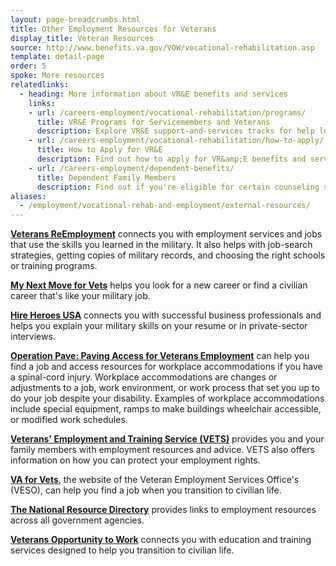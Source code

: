 ```yaml
---
layout: page-breadcrumbs.html
title: Other Employment Resources for Veterans
display_title: Veteran Resources
source: http://www.benefits.va.gov/VOW/vocational-rehabilitation.asp
template: detail-page
order: 5
spoke: More resources
relatedlinks:
  - heading: More information about VR&E benefits and services
    links:
    - url: /careers-employment/vocational-rehabilitation/programs/
      title: VR&E Programs for Servicemembers and Veterans
      description: Explore VR&E support-and-services tracks for help learning new skills, finding a new job, starting a business, getting educational counseling, or returning to your former job.
    - url: /careers-employment/vocational-rehabilitation/how-to-apply/
      title: How to Apply for VR&E
      description: Find out how to apply for VR&amp;E benefits and services as a Servicemember or Veteran.
    - url: /careers-employment/dependent-benefits/
      title: Dependent Family Members
      description: Find out if you're eligible for certain counseling services, training, and education benefits.
aliases:
  - /employment/vocational-rehab-and-employment/external-resources/
---
```


**[Veterans ReEmployment](http://www.careeronestop.org/ReEmployment/veterans/default.aspx)** connects you with employment services and jobs that use the skills you learned in the military. It also helps with job-search strategies, getting copies of military records, and choosing the right schools or training programs.

**[My Next Move for Vets](http://www.mynextmove.org/vets/)** helps you look for a new career or find a civilian career that's like your military job.

**[Hire Heroes USA](https://www.hireheroesusa.org/about-us/)** connects you with successful business professionals and helps you explain your military skills on your resume or in private-sector interviews.

**[Operation Pave: Paving Access for Veterans Employment](http://www.pva.org/site/c.ajIRK9NJLcJ2E/b.7750849/k.36C/Operation_PAVE_Paving_Access_for_Veterans_Employment.htm)** can help you find a job and access resources for workplace accommodations if you have a spinal-cord injury. Workplace accommodations are changes or adjustments to a job, work environment, or work process that set you up to do your job despite your disability. Examples of workplace accommodations include special equipment, ramps to make buildings wheelchair accessible, or modified work schedules.

**[Veterans' Employment and Training Service (VETS)](https://www.dol.gov/vets/)** provides you and your family members with employment resources and advice. VETS also offers information on how you can protect your employment rights.

**[VA for Vets](https://www.vaforvets.va.gov/)**, the website of the Veteran Employment Services Office's (VESO), can help you find a job when you transition to civilian life.

**[The National Resource Directory](https://nrd.gov/)** provides links to employment resources across all government agencies.

**[Veterans Opportunity to Work](https://www.benefits.va.gov/vow/)** connects you with education and training services designed to help you transition to civilian life.
